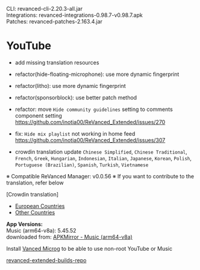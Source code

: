 CLI: revanced-cli-2.20.3-all.jar  
Integrations: revanced-integrations-0.98.7-v0.98.7.apk  
Patches: revanced-patches-2.163.4.jar  

YouTube
==
- add missing translation resources
- refactor(hide-floating-microphone): use more dynamic fingerprint
- refactor(litho): use more dynamic fingerprint
- refactor(sponsorblock): use better patch method
- refactor: move `Hide community guidelines` setting to comments component setting https://github.com/inotia00/ReVanced_Extended/issues/270
- fix: `Hide mix playlist` not working in home feed https://github.com/inotia00/ReVanced_Extended/issues/307

- crowdin translation update
`Chinese Simplified`, `Chinese Traditional`, `French`, `Greek`, `Hungarian`, `Indonesian`, `Italian`, `Japanese`, `Korean`, `Polish`, `Portuguese (Brazilian)`, `Spanish`, `Turkish`, `Vietnamese`

※ Compatible ReVanced Manager: v0.0.56
※ If you want to contribute to the translation, refer below

[Crowdin translation]
- [European Countries](https://crowdin.com/project/revancedextendedeu)
- [Other Countries](https://crowdin.com/project/revancedextended)
  
**App Versions:**  
Music (arm64-v8a): 5.45.52  
downloaded from: [APKMirror - Music (arm64-v8a)](https://www.apkmirror.com/apk/google-inc/youtube-music/youtube-music-5-45-52-release/youtube-music-5-45-52-4-android-apk-download/)  

Install [Vanced Microg](https://github.com/inotia00/VancedMicroG/releases) to be able to use non-root YouTube or Music  

[revanced-extended-builds-repo](https://github.com/E85Addict/revanced-extended-builds)  
